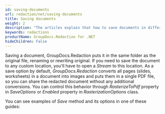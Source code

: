 ```yaml
---
id: saving-documents
url: redaction/net/saving-documents
title: Saving documents
weight: 2
description: "The articles explain that how to save documents in different ways after making redactions."
keywords: redactions
productName: GroupDocs.Redaction for .NET
hideChildren: False
---
```

Saving a document, GroupDocs.Redaction puts it in the same folder as the original file, renaming or rewriting original. If you need to save the document to any custom location, you'll have to open a *Stream* to this location. As a save option by default, *GroupDocs.Redaction* converts all pages (slides, worksheets) in a document into images and puts them in a single PDF file, so you can share the redacted document without any additional conversions. You can control this behavior through *RasterizeToPdf* property in *SaveOptions* or *Enabled* property in *RasterizationOptions* class.

You can see examples of *Save* method and its options in one of these guides:
